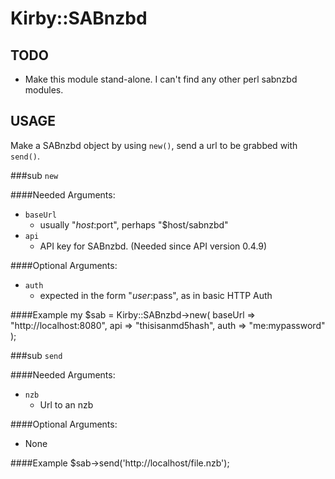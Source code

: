 Kirby::SABnzbd
==============

TODO
----
 * Make this module stand-alone. I can't find any other perl sabnzbd
   modules.

USAGE
-----
Make a SABnzbd object by using `new()`, send a url to be grabbed with
`send()`.

###sub `new`

####Needed Arguments:
 * `baseUrl`
   * usually "$host:$port", perhaps "$host/sabnzbd"
 * `api`
   * API key for SABnzbd. (Needed since API version 0.4.9)

####Optional Arguments:
 * `auth`
   * expected in the form "$user:$pass", as in basic HTTP Auth

####Example
    my $sab = Kirby::SABnzbd->new(
        baseUrl => "http://localhost:8080",
        api => "thisisanmd5hash",
        auth => "me:mypassword"
    );

###sub `send`

####Needed Arguments:
 * `nzb`
   * Url to an nzb

####Optional Arguments:
 * None

####Example
    $sab->send('http://localhost/file.nzb');
